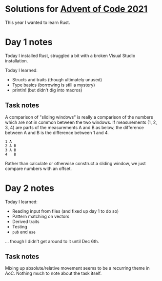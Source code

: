 # Solutions for [Advent of Code 2021](https://adventofcode.com/2021)

This year I wanted to learn Rust.

# Day 1 notes

Today I installed Rust, struggled a bit with a broken Visual Studio installation.

Today I learned:

- Structs and traits (though ultimately unused)
- Type basics (borrowing is still a mystery)
- println! (but didn't dig into macros)

## Task notes

A comparison of "sliding windows" is really a comparison of the numbers which are not in common between the two windows.
If measurements (1, 2, 3, 4) are parts of the measurements A and B as below, the difference between A and B is the difference between 1 and 4.

```
1 A
2 A B
3 A B
4   B
```

Rather than calculate or otherwise construct a sliding window, we just compare numbers with an offset.

# Day 2 notes

Today I learned:

- Reading input from files (and fixed up day 1 to do so)
- Pattern matching on vectors
- Derived traits
- Testing
- `pub` and `use`

... though I didn't get around to it until Dec 6th.

## Task notes

Mixing up absolute/relative movement seems to be a recurring theme in AoC. Nothing much to note about the task itself.
